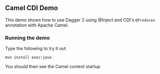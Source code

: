 ## Camel CDI Demo

This demo shows how to use Dagger 2 using @Inject and CDI's `@Produces` annotation with Apache Camel.

### Running the demo

Type the following to try it out

    mvn install exec:java
    
You should then see the Camel context startup
    